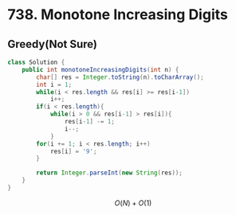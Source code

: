 # 738. Monotone Increasing Digits

## Greedy\(Not Sure\)

```java
class Solution {
    public int monotoneIncreasingDigits(int n) {
        char[] res = Integer.toString(n).toCharArray();
        int i = 1;
        while(i < res.length && res[i] >= res[i-1])
            i++;
        if(i < res.length){
            while(i > 0 && res[i-1] > res[i]){
                res[i-1] -= 1;
                i--;
            }
        for(i += 1; i < res.length; i++)
            res[i] = '9';
        }

        return Integer.parseInt(new String(res));
    }
}
```

$$
O(N)+O(1)
$$


